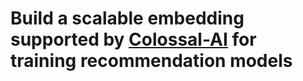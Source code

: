 # Build a scalable embedding supported by [Colossal-AI](https://github.com/hpcaitech/ColossalAI) for training recommendation models